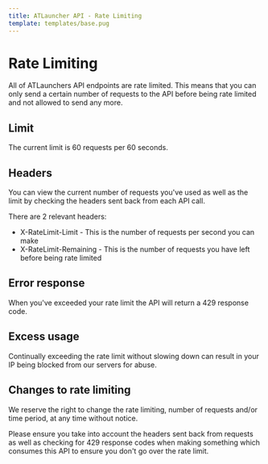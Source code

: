 ```yaml
---
title: ATLauncher API - Rate Limiting
template: templates/base.pug
---
```


# Rate Limiting
All of ATLaunchers API endpoints are rate limited. This means that you can only send a certain number of requests to the API before being rate limited and not allowed to send any more.

## Limit
The current limit is 60 requests per 60 seconds.

## Headers
You can view the current number of requests you've used as well as the limit by checking the headers sent back from each API call.

There are 2 relevant headers:

 - X-RateLimit-Limit - This is the number of requests per second you can make
 - X-RateLimit-Remaining - This is the number of requests you have left before being rate limited

## Error response
When you've exceeded your rate limit the API will return a 429 response code.

## Excess usage
Continually exceeding the rate limit without slowing down can result in your IP being blocked from our servers for abuse.

## Changes to rate limiting
We reserve the right to change the rate limiting, number of requests and/or time period, at any time without notice.

Please ensure you take into account the headers sent back from requests as well as checking for 429 response codes when making something which consumes this API to ensure you don't go over the rate
limit.